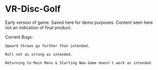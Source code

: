 # VR-Disc-Golf

Early version of game. Saved here for demo purposes. Content seen here not an indication of final product.

Current Bugs:
    
    Upward throws go further than intended.
    
    Roll not as strong as intended.
    
    Returning to Main Menu & Starting New Game doesn't work as intended
    
